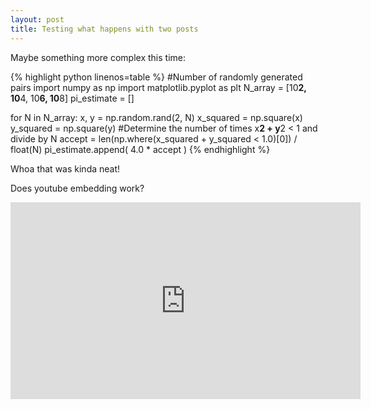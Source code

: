 ```yaml
---
layout: post
title: Testing what happens with two posts
---
```


Maybe something more complex this time:

{% highlight python linenos=table %}
#Number of randomly generated pairs
import numpy as np
import matplotlib.pyplot as plt
N_array = [10**2, 10**4, 10**6, 10**8]
pi_estimate = []

for N in N_array:
    x, y = np.random.rand(2, N)
    x_squared = np.square(x)
    y_squared = np.square(y)
    #Determine the number of times x**2 + y**2 < 1 and divide by N
    accept = len(np.where(x_squared + y_squared < 1.0)[0]) / float(N)
    pi_estimate.append( 4.0 * accept )
{% endhighlight %}

Whoa that was kinda neat!

Does youtube embedding work?
<iframe width="560" height="315" src="https://www.youtube.com/embed/2ovhbT-Iulc" frameborder="0" allowfullscreen></iframe>
